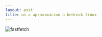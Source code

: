 ```yaml
---
layout: post
title: un a aproximacion a bedrock linux
---
```




![fastfetch](jesheep99.github.io/images/fastfetch.png)





